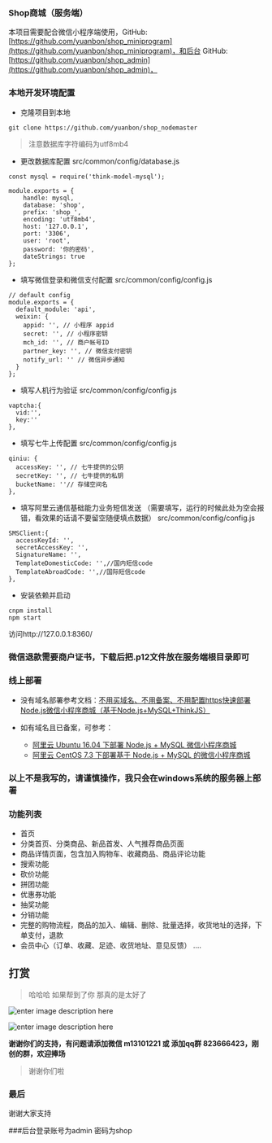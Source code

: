 ﻿### Shop商城（服务端）

本项目需要配合微信小程序端使用，GitHub: [https://github.com/yuanbon/shop_miniprogram](https://github.com/yuanbon/shop_miniprogram)，和后台
GitHub: [https://github.com/yuanbon/shop_admin](https://github.com/yuanbon/shop_admin)，


### 本地开发环境配置
+ 克隆项目到本地
```
git clone https://github.com/yuanbon/shop_nodemaster
```
> 注意数据库字符编码为utf8mb4
+ 更改数据库配置
  src/common/config/database.js

```
const mysql = require('think-model-mysql');

module.exports = {
    handle: mysql,
    database: 'shop',
    prefix: 'shop_',
    encoding: 'utf8mb4',
    host: '127.0.0.1',
    port: '3306',
    user: 'root',
    password: '你的密码',
    dateStrings: true
};
```

+ 填写微信登录和微信支付配置
src/common/config/config.js
```
// default config
module.exports = {
  default_module: 'api',
  weixin: {
    appid: '', // 小程序 appid
    secret: '', // 小程序密钥
    mch_id: '', // 商户帐号ID
    partner_key: '', // 微信支付密钥
    notify_url: '' // 微信异步通知
  }
};
```
+ 填写人机行为验证
src/common/config/config.js
```
vaptcha:{  
  vid:'',
  key:''
},
```
+ 填写七牛上传配置
src/common/config/config.js
```
qiniu: {
  accessKey: '', // 七牛提供的公钥
  secretKey: '', // 七牛提供的私钥
  bucketName: ''// 存储空间名
},
```
+ 填写阿里云通信基础能力业务短信发送 （需要填写，运行的时候此处为空会报错，看效果的话请不要留空随便填点数据）
src/common/config/config.js
```
SMSClient:{  
  accessKeyId: '',
  secretAccessKey: '',
  SignatureName: '',
  TemplateDomesticCode: '',//国内短信code
  TemplateAbroadCode: '',//国际短信code
},
```

+ 安装依赖并启动
```
cnpm install
npm start
```
访问http://127.0.0.1:8360/

### 微信退款需要商户证书，下载后把.p12文件放在服务端根目录即可

### 线上部署

+ 没有域名部署参考文档：[不用买域名、不用备案、不用配置https快速部署Node.js微信小程序商城（基于Node.js+MySQL+ThinkJS）](http://www.jianshu.com/p/78a0f5f424e1)

+ 如有域名且已备案，可参考：
  + [阿里云 Ubuntu 16.04 下部署 Node.js + MySQL 微信小程序商城](http://www.jianshu.com/p/38d13a7c1b78)
  + [阿里云 CentOS 7.3 下部署基于 Node.js + MySQL 的微信小程序商城](http://www.jianshu.com/p/5d5497697b0a)


### 以上不是我写的，请谨慎操作，我只会在windows系统的服务器上部署


### 功能列表
+ 首页
+ 分类首页、分类商品、新品首发、人气推荐商品页面
+ 商品详情页面，包含加入购物车、收藏商品、商品评论功能
+ 搜索功能
+ 砍价功能
+ 拼团功能
+ 优惠券功能
+ 抽奖功能
+ 分销功能
+ 完整的购物流程，商品的加入、编辑、删除、批量选择，收货地址的选择，下单支付，退款
+ 会员中心（订单、收藏、足迹、收货地址、意见反馈）
....


## 打赏

> 哈哈哈 如果帮到了你 那真的是太好了

![enter image description here](http://resource.shop.com/github/mm_facetoface_collect_qrcode_1531550221909.png)

![enter image description here](http://resource.shop.com/github/1531550384970.jpg)

**谢谢你们的支持，有问题请添加微信 m13101221 或 添加qq群 823666423，刚创的群，欢迎捧场**

> 谢谢你们啦


### 最后
谢谢大家支持



###后台登录账号为admin 密码为shop
